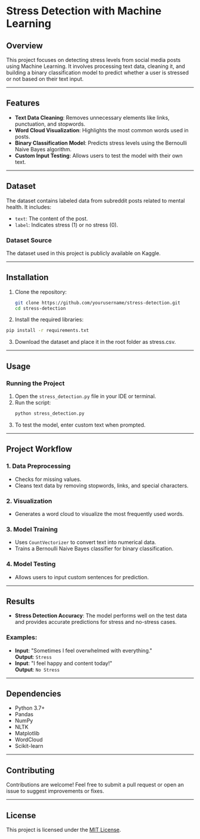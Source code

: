 # Stress Detection with Machine Learning

## Overview
This project focuses on detecting stress levels from social media posts using Machine Learning. It involves processing text data, cleaning it, and building a binary classification model to predict whether a user is stressed or not based on their text input.

---

## Features
- **Text Data Cleaning**: Removes unnecessary elements like links, punctuation, and stopwords.
- **Word Cloud Visualization**: Highlights the most common words used in posts.
- **Binary Classification Model**: Predicts stress levels using the Bernoulli Naive Bayes algorithm.
- **Custom Input Testing**: Allows users to test the model with their own text.

---

## Dataset
The dataset contains labeled data from subreddit posts related to mental health. It includes:
- `text`: The content of the post.
- `label`: Indicates stress (1) or no stress (0).

### Dataset Source
The dataset used in this project is publicly available on Kaggle.

---

## Installation

1. Clone the repository:
   ```bash
   git clone https://github.com/yourusername/stress-detection.git
   cd stress-detection
   ```
2. Install the required libraries:
```bash
pip install -r requirements.txt
```
3. Download the dataset and place it in the root folder as stress.csv.

---

## Usage

### Running the Project
1. Open the `stress_detection.py` file in your IDE or terminal.
2. Run the script:
   ```bash
   python stress_detection.py
   ```
3. To test the model, enter custom text when prompted.

---

## Project Workflow

### 1. Data Preprocessing
- Checks for missing values.
- Cleans text data by removing stopwords, links, and special characters.

### 2. Visualization
- Generates a word cloud to visualize the most frequently used words.

### 3. Model Training
- Uses `CountVectorizer` to convert text into numerical data.
- Trains a Bernoulli Naive Bayes classifier for binary classification.

### 4. Model Testing
- Allows users to input custom sentences for prediction.

---

## Results

- **Stress Detection Accuracy**: The model performs well on the test data and provides accurate predictions for stress and no-stress cases.

### Examples:
- **Input**: "Sometimes I feel overwhelmed with everything."  
  **Output**: `Stress`
- **Input**: "I feel happy and content today!"  
  **Output**: `No Stress`

---

## Dependencies

- Python 3.7+
- Pandas
- NumPy
- NLTK
- Matplotlib
- WordCloud
- Scikit-learn

---

## Contributing

Contributions are welcome! Feel free to submit a pull request or open an issue to suggest improvements or fixes.

---

## License

This project is licensed under the [MIT License](LICENSE).




